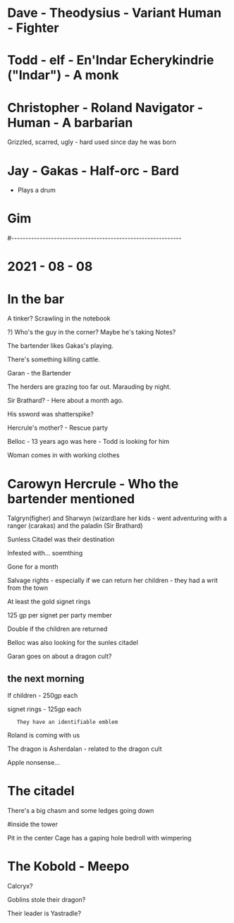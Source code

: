 # Dave - Theodysius - Variant Human - Fighter

# Todd - elf - En'Indar Echerykindrie ("Indar") - A monk

# Christopher - Roland Navigator - Human - A barbarian
Grizzled, scarred, ugly - hard used since day he was born

# Jay - Gakas - Half-orc - Bard
* Plays a drum

# Gim

#------------------------------------------------------------


# 2021 - 08 - 08

# In the bar

A tinker? Scrawling in the notebook

?) Who's the guy in the corner? Maybe he's taking Notes?

The bartender likes Gakas's playing.


There's something killing cattle.

Garan - the Bartender

The herders are grazing too far out.
Marauding by night.

Sir Brathard? - Here about a month ago.

His ssword was shatterspike?


Hercrule's mother? - Rescue party



Belloc - 13 years ago was here - Todd is looking for him



Woman comes in with working clothes



# Carowyn Hercrule - Who the bartender mentioned

Talgryn(figher) and Sharwyn (wizard)are her kids - went adventuring with a ranger (carakas) and the paladin (Sir Brathard)

Sunless Citadel was their destination

Infested with... soemthing

Gone for a month

Salvage rights - especially if we can return her children - they had a writ from the town

At least the gold signet rings

125 gp per signet per party member



Double if the children are returned


Belloc was also looking for the sunles citadel


Garan goes on about a dragon cult?


## the next morning



If children - 250gp each

signet rings - 125gp each

       They have an identifiable emblem


Roland is coming with us



The dragon is Asherdalan - related to the dragon cult




Apple nonsense...

# The citadel
There's a big chasm and some ledges going down


#inside the tower


Pit in the center
Cage has a gaping hole
bedroll with wimpering



# The Kobold - Meepo

Calcryx?

Goblins  stole their dragon?

Their leader is Yastradle?



